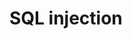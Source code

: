 # SQL injection

[//]: # (## What ist SQL injection)
[//]: # (* <https://portswigger.net/web-security/sql-injection>)

